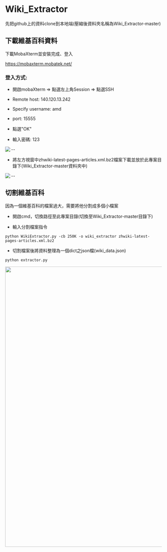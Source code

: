 # Wiki_Extractor

先把github上的資料clone到本地端(壓縮後資料夾名稱為Wiki_Extractor-master)

## 下載維基百科資料

下載MobaXterm並安裝完成、登入

https://mobaxterm.mobatek.net/ 

### 登入方式: 

* 開啟mobaXterm => 點選左上角Session => 點選SSH  

* Remote host: 140.120.13.242

* Specify username: amd

* port: 15555

* 點選"OK"

* 輸入密碼: 123


<img src="https://i.imgur.com/Y9lolhT.jpg" align="left"/>

--

* 將左方視窗中zhwiki-latest-pages-articles.xml.bz2檔案下載並放於此專案目錄下(Wiki_Extractor-master資料夾中)

<img src="https://i.imgur.com/JiYPVNG.jpg" align="left"/>

--

## 切割維基百科

因為一個維基百科的檔案過大，需要將他分割成多個小檔案

* 開啟cmd，切換路徑至此專案目錄(切換至Wiki_Extractor-master目錄下)

* 輸入分割檔案指令

``` 
python WikiExtractor.py -cb 250K -o wiki_extractor zhwiki-latest-pages-articles.xml.bz2
```

* 切割檔案後將資料整理為一個dict之json檔(wiki_data.json)
``` 
python extractor.py
```

<img src="https://i.imgur.com/8Xk3rIr.jpg" width="900px"/>




